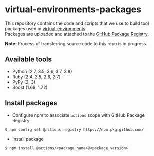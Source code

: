 # virtual-environments-packages
This repository contains the code and scripts that we use to build tool packages used in [virtual-environments](https://github.com/actions/virtual-environments).  
Packages are uploaded and attached to the [GitHub Package Registry](https://github.com/actions/virtual-environments-packages/packages).

**Note:** Process of transferring source code to this repo is in progress.

## Available tools
- Python (2.7, 3.5, 3.6, 3.7, 3.8)
- Ruby (2.4, 2.5, 2.6, 2.7)
- PyPy (2, 3)
- Boost (1.69, 1.72)

## Install packages
- Configure npm to associate `actions` scope with GitHub Package Registry:
```
$ npm config set @actions:registry https://npm.pkg.github.com/
```
- Install package
```
$ npm install @actions/<package_name>@<package_version>
```